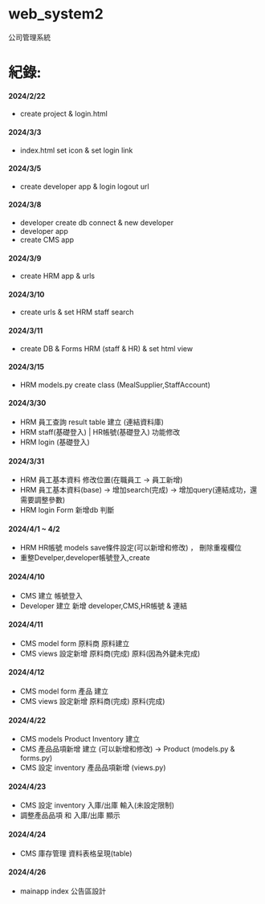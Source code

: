 # web_system2
公司管理系統

紀錄:
======
#### 2024/2/22
* create project & login.html
#### 2024/3/3
* index.html set icon & set login link
#### 2024/3/5
* create developer app & login logout url
#### 2024/3/8
* developer create db connect & new developer
* developer app 
* create CMS app
#### 2024/3/9 
* create HRM app & urls
#### 2024/3/10
* create urls & set HRM staff search
#### 2024/3/11
* create DB & Forms HRM (staff & HR) & set html view 
#### 2024/3/15
* HRM models.py create class (MealSupplier,StaffAccount)

#### 2024/3/30
* HRM 員工查詢 result table 建立 (連結資料庫)
* HRM staff(基礎登入) | HR帳號(基礎登入) 功能修改 
* HRM login (基礎登入)

#### 2024/3/31
* HRM 員工基本資料 修改位置(在職員工 -> 員工新增)
* HRM 員工基本資料(base) -> 增加search(完成) -> 增加query(連結成功，還需要調整參數) 
* HRM login Form 新增db 判斷

#### 2024/4/1 ~ 4/2 
* HRM HR帳號 models save條件設定(可以新增和修改) ， 刪除重複欄位
* 重整Develper,developer帳號登入,create 

#### 2024/4/10 
* CMS 建立 帳號登入
* Developer 建立 新增 developer,CMS,HR帳號 & 連結

#### 2024/4/11
* CMS model form 原料商 原料建立
* CMS views 設定新增 原料商(完成) 原料(因為外鍵未完成)

#### 2024/4/12
* CMS model form 產品 建立
* CMS views 設定新增 原料商(完成) 原料(完成)

#### 2024/4/22
* CMS models Product Inventory 建立
* CMS 產品品項新增 建立 (可以新增和修改) -> Product (models.py & forms.py)
* CMS 設定 inventory 產品品項新增 (views.py)

#### 2024/4/23
* CMS 設定 inventory 入庫/出庫 輸入(未設定限制)
* 調整產品品項 和 入庫/出庫 顯示

#### 2024/4/24
* CMS 庫存管理 資料表格呈現(table)

#### 2024/4/26
* mainapp index 公告區設計